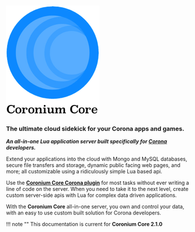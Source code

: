 # ![logo](imgs/logo256.png)

<h3>The ultimate cloud sidekick for your Corona apps and games.</h3>

___An all-in-one Lua application server built specifically for [Corona](https://coronalabs.com/) developers.___

Extend your applications into the cloud with Mongo and MySQL databases, secure file transfers and storage, dynamic public facing web pages, and more; all customizable using a ridiculously simple Lua based api.

Use the __[Coronium Core Corona plugin](https://marketplace.coronalabs.com/plugin/coronium-core)__ for most tasks without ever writing a line of code on the server. When you need to take it to the next level, create custom server-side apis with Lua for complex data driven applications.

With the __Coronium Core__ all-in-one server, you own and control your data, with an easy to use custom built solution for Corona developers.

!!! note ""
    This documentation is current for __Coronium Core 2.1.0__